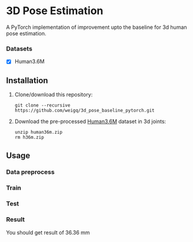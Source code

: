 # 3D Pose Estimation

A PyTorch implementation of improvement upto the baseline for 3d human pose estimation.

### Datasets

 - [x] Human3.6M
 
 ## Installation

1. Clone/download this repository:
    ```
    git clone --recursive https://github.com/weigq/3d_pose_baseline_pytorch.git
    ```
2. Download the pre-processed [Human3.6M](https://drive.google.com/file/d/1IbVK2fXcr77JyI_ntyRV6OvoLwoMSq3a/view?usp=sharing) dataset in 3d joints:
    ```
    unzip human36m.zip
    rm h36m.zip
    ```

## Usage

### Data preprocess

### Train

### Test

### Result

You should get result of 36.36 mm
